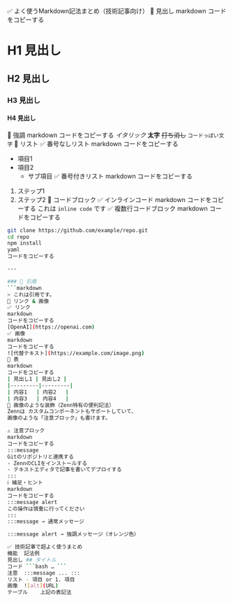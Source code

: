 ✅ よく使うMarkdown記法まとめ（技術記事向け）
📌 見出し
markdown
コードをコピーする
# H1 見出し
## H2 見出し
### H3 見出し
#### H4 見出し
📌 強調
markdown
コードをコピーする
*イタリック*
**太字**
~~打ち消し~~
`コードっぽい文字`
📌 リスト
✅ 番号なしリスト
markdown
コードをコピーする
- 項目1
- 項目2
  - サブ項目
✅ 番号付きリスト
markdown
コードをコピーする
1. ステップ1
2. ステップ2
📌 コードブロック
✅ インラインコード
markdown
コードをコピーする
これは `inline code` です
✅ 複数行コードブロック
markdown
コードをコピーする
```bash
git clone https://github.com/example/repo.git
cd repo
npm install
yaml
コードをコピーする

---

### 📌 引用
```markdown
> これは引用です。
📌 リンク & 画像
✅ リンク
markdown
コードをコピーする
[OpenAI](https://openai.com)
✅ 画像
markdown
コードをコピーする
![代替テキスト](https://example.com/image.png)
📌 表
markdown
コードをコピーする
| 見出し1 | 見出し2 |
|---------|---------|
| 内容1   | 内容2   |
| 内容3   | 内容4   |
🎨 画像のような装飾（Zenn特有の便利記法）
Zennは カスタムコンポーネントもサポートしていて、
画像のような「注意ブロック」も書けます。

⚠️ 注意ブロック
markdown
コードをコピーする
:::message
Gitのリポジトリと連携する
- ZennのCLIをインストールする
- テキストエディタで記事を書いてデプロイする
:::
ℹ️ 補足・ヒント
markdown
コードをコピーする
:::message alert
この操作は慎重に行ってください
:::
:::message → 通常メッセージ

:::message alert → 強調メッセージ（オレンジ色）

✅ 技術記事で超よく使うまとめ
機能	記法例
見出し	## タイトル
コード	```bash … ```
注意	:::message ... :::
リスト	- 項目 or 1. 項目
画像	![alt](URL)
テーブル	上記の表記法


